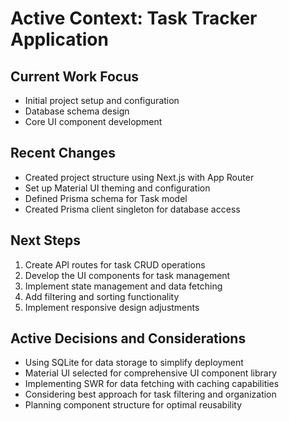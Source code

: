 # Active Context: Task Tracker Application

## Current Work Focus
- Initial project setup and configuration
- Database schema design
- Core UI component development

## Recent Changes
- Created project structure using Next.js with App Router
- Set up Material UI theming and configuration
- Defined Prisma schema for Task model
- Created Prisma client singleton for database access

## Next Steps
1. Create API routes for task CRUD operations
2. Develop the UI components for task management
3. Implement state management and data fetching
4. Add filtering and sorting functionality
5. Implement responsive design adjustments

## Active Decisions and Considerations
- Using SQLite for data storage to simplify deployment
- Material UI selected for comprehensive UI component library
- Implementing SWR for data fetching with caching capabilities
- Considering best approach for task filtering and organization
- Planning component structure for optimal reusability
